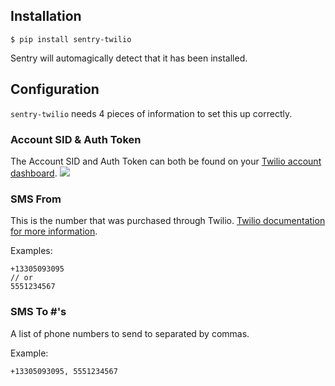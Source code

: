 ## Installation
`$ pip install sentry-twilio`

Sentry will automagically detect that it has been installed.

## Configuration
`sentry-twilio` needs 4 pieces of information to set this up correctly.

### Account SID & Auth Token
The Account SID and Auth Token can both be found on your [Twilio account dashboard](https://www.twilio.com/user/account).
![](http://i.imgur.com/Km3cI.png)

### SMS From #
This is the number that was purchased through Twilio. [Twilio documentation for more information](https://www.twilio.com/help/faq/phone-numbers).

Examples:
```
+13305093095
// or
5551234567
```

### SMS To #'s
A list of phone numbers to send to separated by commas.

Example:
```
+13305093095, 5551234567
```
